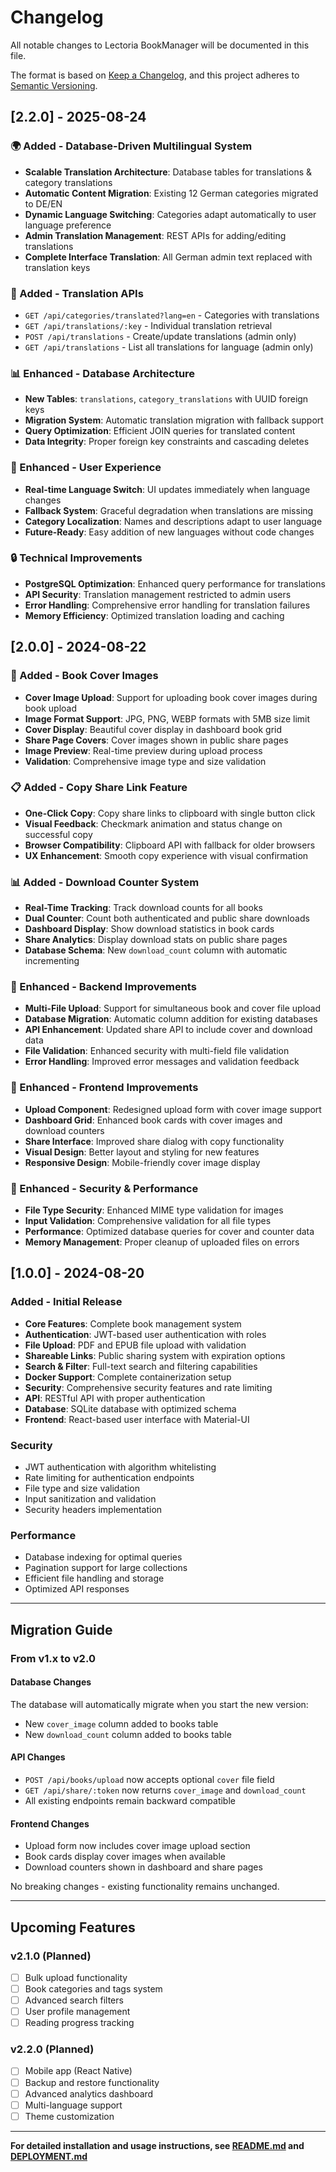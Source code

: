 # Changelog

All notable changes to Lectoria BookManager will be documented in this file.

The format is based on [Keep a Changelog](https://keepachangelog.com/en/1.0.0/),
and this project adheres to [Semantic Versioning](https://semver.org/spec/v2.0.0.html).

## [2.2.0] - 2025-08-24

### 🌍 Added - Database-Driven Multilingual System
- **Scalable Translation Architecture**: Database tables for translations & category translations
- **Automatic Content Migration**: Existing 12 German categories migrated to DE/EN
- **Dynamic Language Switching**: Categories adapt automatically to user language preference
- **Admin Translation Management**: REST APIs for adding/editing translations
- **Complete Interface Translation**: All German admin text replaced with translation keys

### 🔧 Added - Translation APIs
- `GET /api/categories/translated?lang=en` - Categories with translations
- `GET /api/translations/:key` - Individual translation retrieval  
- `POST /api/translations` - Create/update translations (admin only)
- `GET /api/translations` - List all translations for language (admin only)

### 📊 Enhanced - Database Architecture  
- **New Tables**: `translations`, `category_translations` with UUID foreign keys
- **Migration System**: Automatic translation migration with fallback support
- **Query Optimization**: Efficient JOIN queries for translated content
- **Data Integrity**: Proper foreign key constraints and cascading deletes

### 🎯 Enhanced - User Experience
- **Real-time Language Switch**: UI updates immediately when language changes
- **Fallback System**: Graceful degradation when translations are missing
- **Category Localization**: Names and descriptions adapt to user language
- **Future-Ready**: Easy addition of new languages without code changes

### 🔒 Technical Improvements
- **PostgreSQL Optimization**: Enhanced query performance for translations
- **API Security**: Translation management restricted to admin users
- **Error Handling**: Comprehensive error handling for translation failures
- **Memory Efficiency**: Optimized translation loading and caching

## [2.0.0] - 2024-08-22

### 🎨 Added - Book Cover Images
- **Cover Image Upload**: Support for uploading book cover images during book upload
- **Image Format Support**: JPG, PNG, WEBP formats with 5MB size limit
- **Cover Display**: Beautiful cover display in dashboard book grid
- **Share Page Covers**: Cover images shown in public share pages
- **Image Preview**: Real-time preview during upload process
- **Validation**: Comprehensive image type and size validation

### 📋 Added - Copy Share Link Feature  
- **One-Click Copy**: Copy share links to clipboard with single button click
- **Visual Feedback**: Checkmark animation and status change on successful copy
- **Browser Compatibility**: Clipboard API with fallback for older browsers
- **UX Enhancement**: Smooth copy experience with visual confirmation

### 📊 Added - Download Counter System
- **Real-Time Tracking**: Track download counts for all books
- **Dual Counter**: Count both authenticated and public share downloads
- **Dashboard Display**: Show download statistics in book cards
- **Share Analytics**: Display download stats on public share pages
- **Database Schema**: New `download_count` column with automatic incrementing

### 🔧 Enhanced - Backend Improvements
- **Multi-File Upload**: Support for simultaneous book and cover file upload
- **Database Migration**: Automatic column addition for existing databases
- **API Enhancement**: Updated share API to include cover and download data
- **File Validation**: Enhanced security with multi-field file validation
- **Error Handling**: Improved error messages and validation feedback

### 🎨 Enhanced - Frontend Improvements
- **Upload Component**: Redesigned upload form with cover image support
- **Dashboard Grid**: Enhanced book cards with cover images and download counters
- **Share Interface**: Improved share dialog with copy functionality
- **Visual Design**: Better layout and styling for new features
- **Responsive Design**: Mobile-friendly cover image display

### 🔐 Enhanced - Security & Performance
- **File Type Security**: Enhanced MIME type validation for images
- **Input Validation**: Comprehensive validation for all file types
- **Performance**: Optimized database queries for cover and counter data
- **Memory Management**: Proper cleanup of uploaded files on errors

## [1.0.0] - 2024-08-20

### Added - Initial Release
- **Core Features**: Complete book management system
- **Authentication**: JWT-based user authentication with roles
- **File Upload**: PDF and EPUB file upload with validation
- **Shareable Links**: Public sharing system with expiration options
- **Search & Filter**: Full-text search and filtering capabilities
- **Docker Support**: Complete containerization setup
- **Security**: Comprehensive security features and rate limiting
- **API**: RESTful API with proper authentication
- **Database**: SQLite database with optimized schema
- **Frontend**: React-based user interface with Material-UI

### Security
- JWT authentication with algorithm whitelisting
- Rate limiting for authentication endpoints
- File type and size validation
- Input sanitization and validation
- Security headers implementation

### Performance
- Database indexing for optimal queries
- Pagination support for large collections
- Efficient file handling and storage
- Optimized API responses

---

## Migration Guide

### From v1.x to v2.0

#### Database Changes
The database will automatically migrate when you start the new version:
- New `cover_image` column added to books table
- New `download_count` column added to books table

#### API Changes
- `POST /api/books/upload` now accepts optional `cover` file field
- `GET /api/share/:token` now returns `cover_image` and `download_count`
- All existing endpoints remain backward compatible

#### Frontend Changes
- Upload form now includes cover image upload section
- Book cards display cover images when available
- Download counters shown in dashboard and share pages

No breaking changes - existing functionality remains unchanged.

---

## Upcoming Features

### v2.1.0 (Planned)
- [ ] Bulk upload functionality
- [ ] Book categories and tags system
- [ ] Advanced search filters
- [ ] User profile management
- [ ] Reading progress tracking

### v2.2.0 (Planned)
- [ ] Mobile app (React Native)
- [ ] Backup and restore functionality
- [ ] Advanced analytics dashboard
- [ ] Multi-language support
- [ ] Theme customization

---

**For detailed installation and usage instructions, see [README.md](README.md) and [DEPLOYMENT.md](DEPLOYMENT.md)**